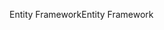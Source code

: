<span data-ttu-id="13c42-101">Entity Framework</span><span class="sxs-lookup"><span data-stu-id="13c42-101">Entity Framework</span></span>